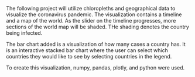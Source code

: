 The following project will utilize chloropleths and geographical data to visualize the coronavirus pandemic. The visualization contains a timeline and a map of the world. As the slider on the timeline progresses, more sections of the world map will be shaded. THe shading denotes the country being infected.

The bar chart added is a visualization of how many cases a country has. It is an interactive stacked bar chart where the user can select which countries they would like to see by selecting countries in the legend.

To create this visualization, numpy, pandas, plotly, and python were used.
